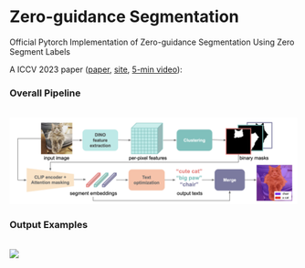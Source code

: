 # Zero-guidance Segmentation
Official Pytorch Implementation of Zero-guidance Segmentation Using Zero Segment Labels


A ICCV 2023 paper ([paper](https://openaccess.thecvf.com/content/ICCV2023/papers/Rewatbowornwong_Zero-guidance_Segmentation_Using_Zero_Segment_Labels_ICCV_2023_paper.pdf), [site](https://zero-guide-seg.github.io/), [5-min video](https://www.youtube.com/watch?v=sIK3ExE0HnU)):

### Overall Pipeline

<br>
<img src='figures/overall_pipeline.png'/>
<br>


### Output Examples
<br>
<img src='figures/examples.png'/>
<br>
